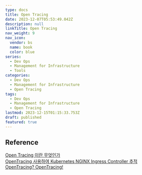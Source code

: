 ```yaml
---
type: docs
title: Open Tracing
date: 2023-12-07T05:53:49.042Z
description: null
linkTitle: Open Tracing
nav_weight: 9
nav_icon:
  vendor: bs
  name: book
  color: blue
series:
  - Dev Ops
  - Management for Infrastructure
  - Tools
categories:
  - Dev Ops
  - Management for Infrastructure
  - Open Tracing
tags:
  - Dev Ops
  - Management for Infrastructure
  - Open Tracing
lastmod: 2023-12-15T01:15:33.753Z
draft: published
featured: true
---
```


## Reference

[Open Tracing 이란 무엇인가](https://haleyryu.gitbook.io/engineer/open-tracing/open-tracing)  
[OpenTracing 사용하여 Kubernetes NGINX Ingress Controller 추적](https://nginxstore.com/blog/kubernetes/opentracing-%EC%82%AC%EC%9A%A9%ED%95%98%EC%97%AC-kubernetes-nginx-ingress-controller-%EC%B6%94%EC%A0%81/)  
[OpenTracing? OpenTracing!](https://www.nurinamu.com/dev/2020/02/26/opentracing/)
